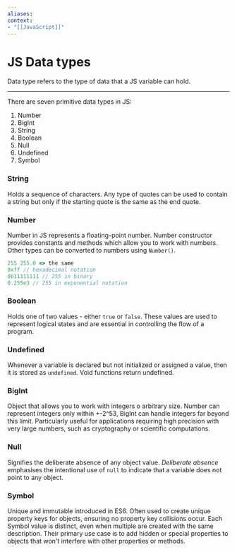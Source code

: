 ```yaml
---
aliases:
context:
- "[[JavaScript]]"
---
```



# JS Data types

Data type refers to the type of data that a JS variable can hold.

---
There are seven primitive data types in JS:
1. Number
2. BigInt
3. String
4. Boolean
5. Null
6. Undefined
7. Symbol


### String
Holds a sequence of characters. Any type of quotes can be used to contain a string but only if the starting quote is the same as the end quote.

### Number
Number in JS represents a floating-point number. Number constructor provides constants and methods which allow you to work with numbers.
Other types can be converted to numbers using `Number()`.

``` js
255 255.0 => the same
0xff // hexadecimal notation
0b11111111 // 255 in binary
0.255e3 // 255 in exponential notation
```

### Boolean
Holds one of two values - either `true` or `false`. These values are used to represent logical states and are essential in controlling the flow of a program.

### Undefined
Whenever a variable is declared but not initialized or assigned a value, then it is stored as `undefined`. Void functions return undefined.

### BigInt
Object that allows you to work with integers o arbitrary size.
Number can represent integers only within +-2^53, BigInt can handle integers far beyond this limit.
Particularly useful for applications requiring high precision with very large numbers, such as cryptography or scientific computations.

### Null
Signifies the deliberate absence of any object value.
*Deliberate absence* emphasises the intentional use of `null` to indicate that a variable does not point to any object.

### Symbol
Unique and immutable introduced in ES6.
Often used to create unique property keys for objects, ensuring no property key collisions occur.
Each Symbol value is distinct, even when multiple are created with the same description.
Their primary use case is to add hidden or special properties to objects that won't interfere with other properties or methods.

